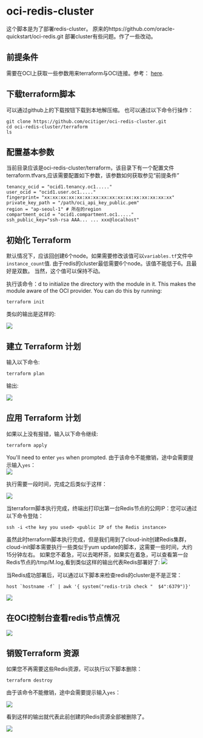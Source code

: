 # oci-redis-cluster
这个脚本是为了部署redis-cluster。
原来的https://github.com/oracle-quickstart/oci-redis.git 部署cluster有些问题。作了一些改动。


## 前提条件
需要在OCI上获取一些参数用来terraform与OCI连接。参考： [here](https://github.com/oracle/oci-quickstart-prerequisites).

## 下载terraform脚本
可以通过github上的下载按钮下载到本地解压缩。
也可以通过以下命令行操作：

    git clone https://github.com/ocitiger/oci-redis-cluster.git
    cd oci-redis-cluster/terraform
    ls

## 配置基本参数
当前目录应该是oci-redis-cluster/terraform，该目录下有一个配置文件terraform.tfvars,应该需要配置如下参数，该参数如何获取参见“前提条件”

    tenancy_ocid = "ocid1.tenancy.oc1....."
    user_ocid = "ocid1.user.oc1....."
    fingerprint= "xx:xx:xx:xx:xx:xx:xx:xx:xx:xx:xx:xx:xx:xx:xx:xx"
    private_key_path = "/path/oci_api_key_public.pem"
    region = "ap-seoul-1" # 所在的region
    compartment_ocid = "ocid1.compartment.oc1....."
    ssh_public_key="ssh-rsa AAA... ... xxx@localhost"


## 初始化 Terraform
默认情况下，应该回创建6个node。如果需要修改该值可以`variables.tf`文件中`instance_count`值.
由于redis的cluster最低需要6个node。该值不能低于6。且最好是双数。
当然，这个值可以保持不动。

执行该命令：d to initialize the directory with the module in it.  This makes the module aware of the OCI provider.  You can do this by running:

    terraform init

类似的输出是这样的:

![](./images/0.terraform-init.png)

## 建立 Terraform 计划
输入以下命令:

    terraform plan

输出:

![](./images/0.terraform-plan.png)

## 应用 Terraform 计划
如果以上没有报错，输入以下命令继续:

    terraform apply

You'll need to enter `yes` when prompted.
由于该命令不能撤销，途中会需要提示输入`yes`：  
![](./images/0.terraform-apply-yes.png)

执行需要一段时间，完成之后类似于这样：


![](./images/0.terraform-apply.png)


当terraform脚本执行完成，终端出打印出第一台Redis节点的公网IP：您可以通过以下命令登陆：

`ssh -i <the key you used> <public IP of the Redis instance>`

虽然此时terraform脚本执行完成，但是我们用到了cloud-init创建Redis集群，cloud-init脚本需要执行一些类似于yum update的脚本，这需要一些时间，大约15分钟左右。
如果您不着急，可以去喝杯茶，如果实在着急，可以查看第一台Redis节点的/tmp/M.log,看到类似这样的输出代表Redis部署好了:
![](./images/0.M.log.png)


当Redis成功部署后，可以通过以下脚本来检查redis的cluster是不是正常：

```
host `hostname -f` | awk '{ system("redis-trib check "  $4":6379")}'
```

![](./images/0.redis.png)

## 在OCI控制台查看redis节点情况

![](./images/0.console.png)

## 销毁Terraform 资源
如果您不再需要这些Redis资源，可以执行以下脚本删除：

    terraform destroy

由于该命令不能撤销，途中会需要提示输入`yes`：

![](./images/0.terraform-destroy-yes.png)

看到这样的输出就代表此前创建的Redis资源全部被删除了。

![](./images/0.terraform-destroy.png)




